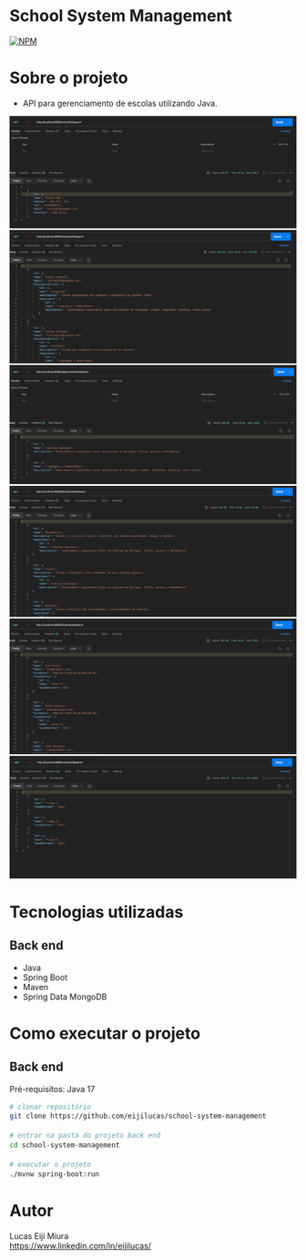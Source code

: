 # School System Management
[![NPM](https://img.shields.io/npm/l/react)]() 

# Sobre o projeto
- API para gerenciamento de escolas utilizando Java.

![Tela Funcionamento](https://github.com/eijilucas/assets/blob/main/school.png)<br>
![Tela Funcionamento](https://github.com/eijilucas/assets/blob/main/teachers.png)<br>
![Tela Funcionamento](https://github.com/eijilucas/assets/blob/main/departments.png)<br>
![Tela Funcionamento](https://github.com/eijilucas/assets/blob/main/disciplines.png)<br>
![Tela Funcionamento](https://github.com/eijilucas/assets/blob/main/students.png)<br>
![Tela Funcionamento](https://github.com/eijilucas/assets/blob/main/classes.png)<br>

# Tecnologias utilizadas

## Back end
- Java
- Spring Boot
- Maven
- Spring Data MongoDB

# Como executar o projeto

## Back end
Pré-requisitos: Java 17

```bash
# clonar repositório
git clone https://github.com/eijilucas/school-system-management

# entrar na pasta do projeto back end
cd school-system-management

# executar o projeto
./mvnw spring-boot:run
```

# Autor

Lucas Eiji Miura<br/>
https://www.linkedin.com/in/eijilucas/
